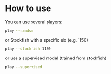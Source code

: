 # How to use

You can use several players:
```bash
play --random
```
or Stockfish with a specific elo (e.g. 1150)
```bash
play --stockfish 1150
```
or use a supervised model (trained from stockfish)
```bash
play --supervised
```